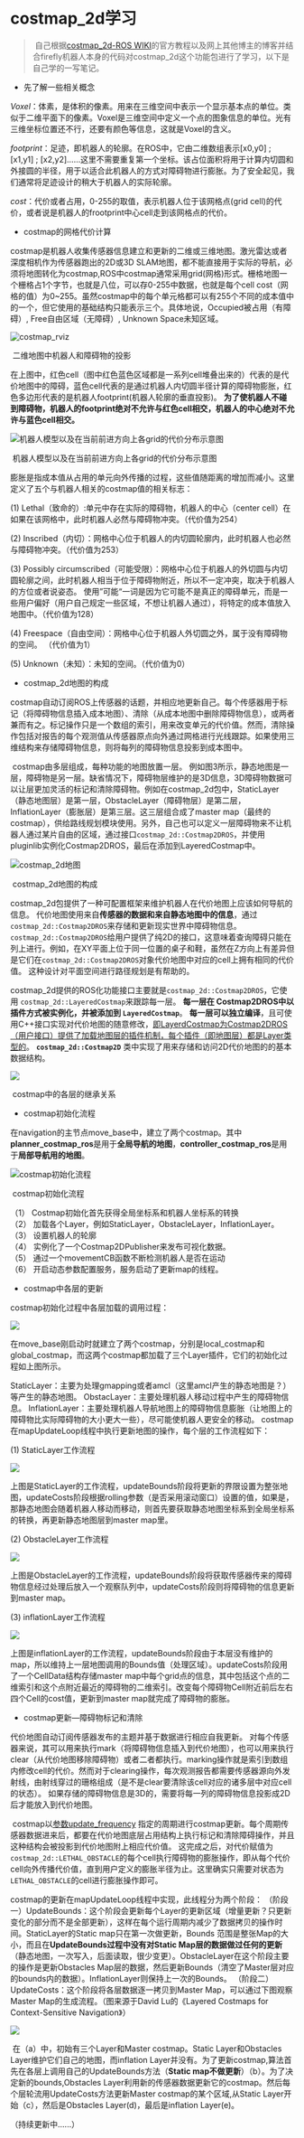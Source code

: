 #  costmap_2d学习

> ​		自己根据[costmap_2d-ROS WIKI](https://wiki.ros.org/costmap_2d)的官方教程以及网上其他博主的博客并结合firefly机器人本身的代码对costmap_2d这个功能包进行了学习，以下是自己学的一写笔记。

* 先了解一些相关概念

*Voxel*：体素，是体积的像素。用来在三维空间中表示一个显示基本点的单位。类似于二维平面下的像素。Voxel是三维空间中定义一个点的图象信息的单位。光有三维坐标位置还不行，还要有颜色等信息，这就是Voxel的含义。

*footprint*：足迹，即机器人的轮廓。在ROS中，它由二维数组表示[x0,y0] ; [x1,y1] ;  [x2,y2]……这里不需要重复第一个坐标。该占位面积将用于计算内切圆和外接圆的半径，用于以适合此机器人的方式对障碍物进行膨胀。为了安全起见，我们通常将足迹设计的稍大于机器人的实际轮廓。

*cost*：代价或者占用，0-255的取值，表示机器人位于该网格点(grid cell)的代价，或者说是机器人的frootprint中心cell走到该网格点的代价。

* costmap的网格代价计算

costmap是机器人收集传感器信息建立和更新的二维或三维地图。激光雷达或者深度相机作为传感器跑出的2D或3D  SLAM地图，都不能直接用于实际的导航，必须将地图转化为costmap,ROS中costmap通常采用grid(网格)形式。栅格地图一个栅格占1个字节，也就是八位，可以存0-255中数据，也就是每个cell cost（网格的值）为0~255。虽然costmap中的每个单元格都可以有255个不同的成本值中的一个，但它使用的基础结构只能表示三个。具体地说，Occupied被占用（有障碍）, Free自由区域（无障碍）, Unknown Space未知区域。

<img src="http://wiki.ros.org/costmap_2d?action=AttachFile&do=get&target=costmap_rviz.png" alt="costmap_rviz"  />

​																					二维地图中机器人和障碍物的投影

​		在上图中，红色cell（图中红色蓝色区域都是一系列cell堆叠出来的）代表的是代价地图中的障碍，蓝色cell代表的是通过机器人内切圆半径计算的障碍物膨胀，红色多边形代表的是机器人footprint(机器人轮廓的垂直投影)。 **为了使机器人不碰到障碍物，机器人的footprint绝对不允许与红色cell相交，机器人的中心绝对不允许与蓝色cell相交。**

![机器人模型以及在当前前进方向上各grid的代价分布示意图](http://wiki.ros.org/costmap_2d?action=AttachFile&do=get&target=costmapspec.png)

​															机器人模型以及在当前前进方向上各grid的代价分布示意图

​		膨胀是指成本值从占用的单元向外传播的过程，这些值随距离的增加而减小。这里定义了五个与机器人相关的costmap值的相关标志：

(1)	Lethal（致命的）:单元中存在实际的障碍物，机器人的中心（center cell）在如果在该网格中，此时机器人必然与障碍物冲突。（代价值为254）

(2)	Inscribed（内切）：网格中心位于机器人的内切圆轮廓内，此时机器人也必然与障碍物冲突。（代价值为253）

(3)	Possibly circumscribed（可能受限）：网格中心位于机器人的外切圆与内切圆轮廓之间，此时机器人相当于位于障碍物附近，所以不一定冲突，取决于机器人的方位或者说姿态。 使用”可能“一词是因为它可能不是真正的障碍单元，而是一些用户偏好（用户自己规定一些区域，不想让机器人通过），将特定的成本值放入地图中。（代价值为128）

(4)	Freespace（自由空间）：网格中心位于机器人外切圆之外，属于没有障碍物的空间。 （代价值为1）

(5)	Unknown（未知）：未知的空间。（代价值为0）

* costmap_2d地图的构成

costmap自动订阅ROS上传感器的话题，并相应地更新自己。每个传感器用于标记（将障碍物信息插入成本地图）、清除（从成本地图中删除障碍物信息），或两者兼而有之。标记操作只是一个数组的索引，用来改变单元的代价值。然而，清除操作包括对报告的每个观测值从传感器原点向外通过网格进行光线跟踪。如果使用三维结构来存储障碍物信息，则将每列的障碍物信息投影到成本图中。

​		costmap由多层组成，每种功能的地图放置一层。 例如图3所示，静态地图是一层，障碍物是另一层。缺省情况下，障碍物层维护的是3D信息，3D障碍物数据可以让层更加灵活的标记和清除障碍物。例如在costmap_2d包中，StaticLayer（静态地图层）是第一层，ObstacleLayer（障碍物层）是第二层，InflationLayer（膨胀层）是第三层。这三层组合成了master map（最终的costmap），供给路线规划模块使用。另外，自己也可以定义一层障碍物来不让机器人通过某片自由的区域，通过接口`costmap_2d::Costmap2DROS`，并使用pluginlib实例化Costmap2DROS，最后在添加到LayeredCostmap中。

![costmap_2d地图](https://img-blog.csdn.net/20180306201610663)

​																							costmap_2d地图的构成

​		costmap_2d包提供了一种可配置框架来维护机器人在代价地图上应该如何导航的信息。 代价地图使用来自**传感器的数据和来自静态地图中的信息**，通过`costmap_2d::Costmap2DROS`来存储和更新现实世界中障碍物信息。`costmap_2d::Costmap2DROS`给用户提供了纯2D的接口，这意味着查询障碍只能在列上进行。例如，在XY平面上位于同一位置的桌子和鞋，虽然在Z方向上有差异但是它们在`costmap_2d::Costmap2DROS`对象代价地图中对应的cell上拥有相同的代价值。 这种设计对平面空间进行路径规划是有帮助的。

​		costmap_2d提供的ROS化功能接口主要就是`costmap_2d::Costmap2DROS`，它使用 `costmap_2d::LayeredCostmap`来跟踪每一层。 **每一层在 Costmap2DROS中以插件方式被实例化，并被添加到 `LayeredCostmap`**。  **每一层可以独立编译**，且可使用C++接口实现对代价地图的随意修改，<u>即LayerdCostmap为Costmap2DROS（用户接口）提供了加载地图层的插件机制，每个插件（即地图层）都是Layer类型的</u>。 **`costmap_2d::Costmap2D`** 类中实现了用来存储和访问2D代价地图的的基本数据结构。

![](https://img-blog.csdn.net/20180306210507998?watermark/2/text/aHR0cDovL2Jsb2cuY3Nkbi5uZXQvamlua2luZzAx/font/5a6L5L2T/fontsize/400/fill/I0JBQkFCMA==/dissolve/70)

​																						costmap中的各层的继承关系

* costmap初始化流程

在navigation的主节点move_base中，建立了两个costmap。其中**planner_costmap_ros**是用于**全局导航的地图**，**controller_costmap_ros**是用于**局部导航用的地图**。

![costmap初始化流程](https://img-blog.csdn.net/20170504190526248?watermark/2/text/aHR0cDovL2Jsb2cuY3Nkbi5uZXQvbHF5Z2FtZQ==/font/5a6L5L2T/fontsize/400/fill/I0JBQkFCMA==/dissolve/70/gravity/SouthEast)

​																									costmap初始化流程

（1） Costmap初始化首先获得全局坐标系和机器人坐标系的转换  
（2） 加载各个Layer，例如StaticLayer，ObstacleLayer，InflationLayer。  
（3） 设置机器人的轮廓  
（4） 实例化了一个Costmap2DPublisher来发布可视化数据。  
（5） 通过一个movementCB函数不断检测机器人是否在运动  
（6） 开启动态参数配置服务，服务启动了更新map的线程。

* costmap中各层的更新

costmap初始化过程中各层加载的调用过程：

![](https://img-blog.csdn.net/20170506161254343?watermark/2/text/aHR0cDovL2Jsb2cuY3Nkbi5uZXQvbHF5Z2FtZQ==/font/5a6L5L2T/fontsize/400/fill/I0JBQkFCMA==/dissolve/70/gravity/SouthEast)

在move_base刚启动时就建立了两个costmap，分别是local_costmap和global_costmap，而这两个costmap都加载了三个Layer插件，它们的初始化过程如上图所示。

StaticLayer：主要为处理gmapping或者amcl（这里amcl产生的静态地图是？）等产生的静态地图。 
ObstacLayer：主要处理机器人移动过程中产生的障碍物信息。 
InflationLayer：主要处理机器人导航地图上的障碍物信息膨胀（让地图上的障碍物比实际障碍物的大小更大一些），尽可能使机器人更安全的移动。 
costmap在mapUpdateLoop线程中执行更新地图的操作，每个层的工作流程如下：

(1)	StaticLayer工作流程 

![](https://img-blog.csdn.net/20170506161337831?watermark/2/text/aHR0cDovL2Jsb2cuY3Nkbi5uZXQvbHF5Z2FtZQ==/font/5a6L5L2T/fontsize/400/fill/I0JBQkFCMA==/dissolve/70/gravity/SouthEast)

​		上图是StaticLayer的工作流程，updateBounds阶段将更新的界限设置为整张地图，updateCosts阶段根据rolling参数（是否采用滚动窗口）设置的值，如果是，那静态地图会随着机器人移动而移动，则首先要获取静态地图坐标系到全局坐标系的转换，再更新静态地图层到master map里。

(2)	ObstacleLayer工作流程 

![](https://img-blog.csdn.net/20170506161422176?watermark/2/text/aHR0cDovL2Jsb2cuY3Nkbi5uZXQvbHF5Z2FtZQ==/font/5a6L5L2T/fontsize/400/fill/I0JBQkFCMA==/dissolve/70/gravity/SouthEast)

​		上图是ObstacleLayer的工作流程，updateBounds阶段将获取传感器传来的障碍物信息经过处理后放入一个观察队列中，updateCosts阶段则将障碍物的信息更新到master map。 

(3)	inflationLayer工作流程 

![](https://img-blog.csdn.net/20170506161457408?watermark/2/text/aHR0cDovL2Jsb2cuY3Nkbi5uZXQvbHF5Z2FtZQ==/font/5a6L5L2T/fontsize/400/fill/I0JBQkFCMA==/dissolve/70/gravity/SouthEast)

​		上图是inflationLayer的工作流程，updateBounds阶段由于本层没有维护的map，所以维持上一层地图调用的Bounds值（处理区域）。updateCosts阶段用了一个CellData结构存储master  map中每个grid点的信息，其中包括这个点的二维索引和这个点附近最近的障碍物的二维索引。改变每个障碍物Cell附近前后左右四个Cell的cost值，更新到master map就完成了障碍物的膨胀。

* costmap更新—障碍物标记和清除

代价地图自动订阅传感器发布的主题并基于数据进行相应自我更新。 对每个传感器来说，其可以用来执行mark（将障碍物信息插入到代价地图），也可以用来执行clear（从代价地图移除障碍物）或者二者都执行。marking操作就是索引到数组内修改cell的代价。然而对于clearing操作，每次观测报告都需要传感器源向外发射线，由射线穿过的珊格组成（是不是clear要清除该cell对应的诸多层中对应cell的状态）。 如果存储的障碍物信息是3D的，需要将每一列的障碍物信息投影成2D后才能放入到代价地图。

​		costmap以[参数update_frequency](http://wiki.ros.org/costmap_2d#Rate_parameters) 指定的周期进行costmap更新。每个周期传感器数据进来后，都要在代价地图底层占用结构上执行标记和清除障碍操作，并且这种结构会被投影到代价地图附上相应代价值。 这完成之后，对代价赋值为`costmap_2d::LETHAL_OBSTACLE`的每个cell执行障碍物的膨胀操作，即从每个代价cell向外传播代价值，直到用户定义的膨胀半径为止。这里确实只需要对状态为`LETHAL_OBSTACLE`的cell进行膨胀操作即可。

costmap的更新在mapUpdateLoop线程中实现，此线程分为两个阶段： 
（阶段一）UpdateBounds：这个阶段会更新每个Layer的更新区域（增量更新？只更新变化的部分而不是全部更新），这样在每个运行周期内减少了数据拷贝的操作时间。StaticLayer的Static map只在第一次做更新，Bounds 范围是整张Map的大小，而且在**UpdateBounds过程中没有对Static  Map层的数据做过任何的更新**（静态地图，一次写入，后面读取，很少变更）。ObstacleLayer在这个阶段主要的操作是更新Obstacles  Map层的数据，然后更新Bounds（清空了Master层对应的bounds内的数据）。InflationLayer则保持上一次的Bounds。 
（阶段二）UpdateCosts：这个阶段将各层数据逐一拷贝到Master Map，可以通过下图观察Master  Map的生成流程。（图来源于David Lu的《Layered Costmaps for Context-Sensitive  Navigation》）

![](https://img-blog.csdn.net/20170504190719658?watermark/2/text/aHR0cDovL2Jsb2cuY3Nkbi5uZXQvbHF5Z2FtZQ==/font/5a6L5L2T/fontsize/400/fill/I0JBQkFCMA==/dissolve/70/gravity/SouthEast) 

​		在（a）中，初始有三个Layer和Master costmap。Static Layer和Obstacles  Layer维护它们自己的地图，而inflation  Layer并没有。为了更新costmap,算法首先在各层上调用自己的UpdateBounds方法（**Static map不做更新**）（b）。为了决定新的bounds,Obstacles Layer利用新的传感器数据更新它的costmap。然后每个层轮流用UpdateCosts方法更新Master  costmap的某个区域,从Static Layer开始（c），然后是Obstacles Layer(d)，最后是inflation  Layer(e)。

（持续更新中......）